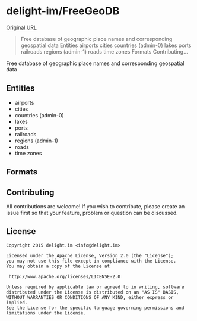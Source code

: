 # delight-im/FreeGeoDB

[Original URL](https://github.com/delight-im/FreeGeoDB?hn=2015-09-25)

> Free database of geographic place names and corresponding geospatial data Entities airports cities countries (admin-0) lakes ports railroads regions (admin-1) roads time zones Formats Contributing...

Free database of geographic place names and corresponding geospatial data

## [](https://github.com/delight-im/FreeGeoDB?hn=2015-09-25#entities)Entities

- airports
- cities
- countries (admin-0)
- lakes
- ports
- railroads
- regions (admin-1)
- roads
- time zones

## [](https://github.com/delight-im/FreeGeoDB?hn=2015-09-25#formats)Formats

## [](https://github.com/delight-im/FreeGeoDB?hn=2015-09-25#contributing)Contributing

All contributions are welcome! If you wish to contribute, please create an issue first so that your feature, problem or question can be discussed.

## [](https://github.com/delight-im/FreeGeoDB?hn=2015-09-25#license)License

```
Copyright 2015 delight.im <info@delight.im>

Licensed under the Apache License, Version 2.0 (the "License");
you may not use this file except in compliance with the License.
You may obtain a copy of the License at

 http://www.apache.org/licenses/LICENSE-2.0

Unless required by applicable law or agreed to in writing, software
distributed under the License is distributed on an "AS IS" BASIS,
WITHOUT WARRANTIES OR CONDITIONS OF ANY KIND, either express or implied.
See the License for the specific language governing permissions and
limitations under the License.
```

